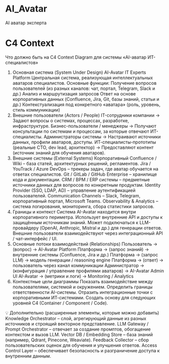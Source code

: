 # AI_Avatar
AI аватар эксперта

# C4 Context
Что должно быть на C4 Context Diagram для системы «AI-аватар ИТ-специалистов»
1. Основная система (System Under Design)
AI-Avatar IT Experts Platform
Центральная система, реализующая интеллектуальных аватаров специалистов.
Основные функции:
Получение вопросов пользователей (из разных каналов: чат, портал, Telegram, Slack и др.)
Анализ и маршрутизация запросов
Ответ на основе корпоративных данных (Confluence, Jira, Git, базы знаний, статьи и др.)
Контекстуализация под конкретного «аватара» (роль, уровень, стиль коммуникации)
2. Внешние пользователи (Actors / People)
IT-сотрудники компании
→ Задают вопросы о системах, процессах, разработке, инфраструктуре.
Бизнес-пользователи / менеджеры
→ Получают консультации по системам и процессам, за которые отвечают ИТ-специалисты.
Администраторы системы
→ Настраивают источники данных, профили аватаров, доступы.
ИТ-специалисты-прототипы (реальные CTO, dev lead, архитектор)
→ Предоставляют контент (источник знаний для обучения аватаров).
3. Внешние системы (External Systems)
Корпоративный Confluence / Wiki – база статей, архитектурных решений, регламентов.
Jira / YouTrack / Azure DevOps – трекеры задач, где аватар обучается на ответах специалистов.
Git / GitLab / GitHub Enterprise – хранилище кода и документации.
CRM / BPM / ERP системы – предметные источники данных для вопросов по конкретным продуктам.
Identity Provider (SSO, LDAP, AD) – управление аутентификацией пользователей.
Communication Channels – Slack, Telegram, корпоративный портал, Microsoft Teams.
Observability & Analytics – система логирования, мониторинга, сбора статистики запросов.
4. Границы и контекст
Система AI-Avatar находится внутри корпоративного периметра.
Использует внутренние API и доступы к защищённым источникам знаний.
Может подключаться к LLM-провайдеру (OpenAI, Anthropic, Mistral и др.) для генерации ответов.
Внешние пользователи взаимодействуют через интеграционный API / чат-интерфейс / UI.
5. Основные потоки взаимодействий (Relationships)
Пользователь → (вопрос) → AI-Avatar Platform
Платформа → (запрос знаний) → внутренние системы (Confluence, Jira и др.)
Платформа → (запрос LLM) → модель генерации / reasoning engine
Платформа → (ответ) → пользователь через канал коммуникации
Администратор → (конфигурация / управление профилями аватаров) → AI-Avatar Admin UI
AI-Avatar → (метрики и логи) → Monitoring / Analytics
6. Контекстные цели диаграммы
Показать взаимодействие между пользователями, системой и окружением.
Определить границы ответственности AI-системы.
Отразить интеграционные точки с корпоративными ИТ-системами.
Создать основу для следующих уровней C4 (Container / Component / Code).


💡 Дополнительно (расширенные элементы, которые можно добавить)
Knowledge Orchestrator – слой, агрегирующий данные из разных источников и строящий векторное представление.
LLM Gateway / Prompt Orchestrator – отвечает за создание промптов, обогащение контекстом и вызов LLM.
Vector DB / Embedding Store – база знаний (например, Qdrant, Pinecone, Weaviate).
Feedback Collector – сбор пользовательских оценок для обучения и улучшения ответов.
Access Control Layer – обеспечивает безопасность и разграничение доступа к внутренним данным.

